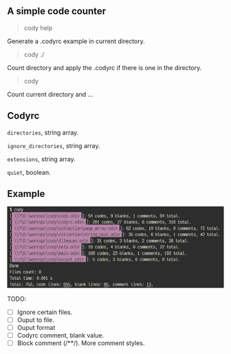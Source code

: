 ## A simple code counter

> cody help

Generate a .codyrc example in current directory.

> cody ./

Count directory and apply the .codyrc if there is one in the directory.

> cody

Count current directory and ...

## Codyrc
`directories`, string array.

`ignore_directories`, string array.

`extensions`, string array.

`quiet`, boolean.

## Example
![example](./example/example_0.png)



TODO: 
- [ ] Ignore certain files.
- [ ] Ouput to file.
- [ ] Ouput format
- [ ] Codyrc comment, blank value.
- [ ] Block comment (/**/). More comment styles.